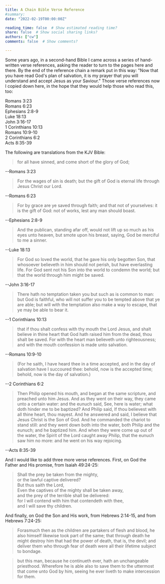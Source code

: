 ```yaml
---
title: A Chain Bible Verse Reference
#summary: 
date: "2022-02-19T00:00:00Z"

reading_time: false  # Show estimated reading time?
share: false  # Show social sharing links?
authors: ["cw"]
comments: false  # Show comments?

---
```


Some years ago, in a second-hand Bible I came across a series of hand-written verse references, asking the reader to turn to the pages here and there. By the end of the reference chain a remark put in this way: "Now that you have read God's plan of salvation, it is my prayer that you will understand and accept Jesus as your Saviour." Those verse references now I copied down here, in the hope that they would help those who read this, too:

Romans 3:23  
Romans 6:23  
Ephesians 2:8-9  
Luke 18:13  
John 3:16-17  
1 Corinthians 10:13  
Romans 10:9-10  
2 Corinthians 6:2  
Acts 8:35-39  

The following are translations from the KJV Bible:

> for all have sinned, and come short of the glory of God;

--Romans 3:23

> For the wages of sin is death; but the gift of God is eternal life through Jesus Christ our Lord.

--Romans 6:23

> For by grace are ye saved through faith; and that not of yourselves: it is the gift of God: not of works, lest any man should boast.

--Ephesians 2:8-9

> And the publican, standing afar off, would not lift up so much as his eyes unto heaven, but smote upon his breast, saying, God be merciful to me a sinner.

--Luke 18:13

> For God so loved the world, that he gave his only begotten Son, that whosoever believeth in him should not perish, but have everlasting life. For God sent not his Son into the world to condemn the world; but that the world through him might be saved.

--John 3:16-17

> There hath no temptation taken you but such as is common to man: but God is faithful, who will not suffer you to be tempted above that ye are able; but will with the temptation also make a way to escape, that ye may be able to bear it.

--1 Corinthians 10:13

> that if thou shalt confess with thy mouth the Lord Jesus, and shalt believe in thine heart that God hath raised him from the dead, thou shalt be saved. For with the heart man believeth unto righteousness; and with the mouth confession is made unto salvation.

--Romans 10:9-10

> (For he saith, I have heard thee in a time accepted, and in the day of salvation have I succoured thee: behold, now is the accepted time; behold, now is the day of salvation.)

--2 Corinthians 6:2

> Then Philip opened his mouth, and began at the same scripture, and preached unto him Jesus. And as they went on their way, they came unto a certain water: and the eunuch said, See, here is water; what doth hinder me to be baptized? And Philip said, If thou believest with all thine heart, thou mayest. And he answered and said, I believe that Jesus Christ is the Son of God. And he commanded the chariot to stand still: and they went down both into the water, both Philip and the eunuch; and he baptized him. And when they were come up out of the water, the Spirit of the Lord caught away Philip, that the eunuch saw him no more: and he went on his way rejoicing.

--Acts 8:35-39

And I would like to add three more verse references.
First, on God the Father and His promise, from Isaiah 49:24-25:

> Shall the prey be taken from the mighty,  
> or the lawful captive delivered?  
> But thus saith the Lord,  
> Even the captives of the mighty shall be taken away,  
> and the prey of the terrible shall be delivered:  
> for I will contend with him that contendeth with thee,  
> and I will save thy children.  

And finally, on God the Son and His work, from Hebrews 2:14-15, and from Hebrews 7:24-25:

> Forasmuch then as the children are partakers of flesh and blood, he also himself likewise took part of the same; that through death he might destroy him that had the power of death, that is, the devil; and deliver them who through fear of death were all their lifetime subject to bondage.

> but this man, because he continueth ever, hath an unchangeable priesthood. Wherefore he is able also to save them to the uttermost that come unto God by him, seeing he ever liveth to make intercession for them.

